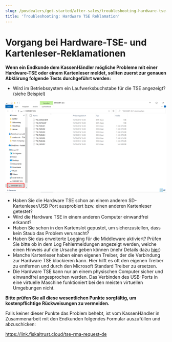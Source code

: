 ```yaml
---
slug: /posdealers/get-started/after-sales/troubleshooting-hardware-tse-complaint
title: 'Troubleshooting: Hardware TSE Reklamation'
---
```


# Vorgang bei Hardware-TSE- und Kartenleser-Reklamationen

**Wenn ein Endkunde dem KassenHändler mögliche Probleme mit einer Hardware-TSE oder einem Kartenleser meldet, sollten zuerst zur genauen Abklärung folgende Tests durchgeführt werden:**

- Wird im Betriebssystem ein Laufwerksbuchstabe für die TSE angezeigt? (siehe Beispiel) 

![laufwerksbuchstabe](../images/laufwerksbuchstabe.png)

- Haben Sie die Hardware TSE schon an einem anderen SD-Kartenleser/USB Port ausprobiert bzw. einen anderen Kartenleser getestet?
- Wird die Hardware TSE in einem anderen Computer einwandfrei erkannt?
- Haben Sie schon in den Kartenslot gepustet, um sicherzustellen, dass kein Staub das Problem verursacht? 
- Haben Sie das erweiterte Logging für die Middleware aktiviert? Prüfen Sie bitte ob in dem Log Fehlermeldungen angezeigt werden, welche einen Hinweis auf die Ursache geben können (mehr Details dazu [hier](https://docs.fiskaltrust.cloud/docs/faq/germany#exceptions-or-errors-occur-when-i-am-sending-requests-to-the-fiskaltrust-middleware-how-can-i-get-additional-debug-information-about-what-is-failing))
- Manche Kartenleser haben einen eigenen Treiber, der die Verbindung zur Hardware TSE blockieren kann. Hier hilft es oft den eigenen Treiber zu entfernen und durch den Microsoft Standard Treiber zu ersetzen.
- Die Hardware TSE kann nur an einem physischen Computer sicher und einwandfrei angesprochen werden. Das Verbinden des USB-Ports in eine virtuelle Maschine funktioniert bei den meisten virtuellen Umgebungen nicht.

**Bitte prüfen Sie all diese wesentlichen Punkte sorgfältig, um kostenpflichtige Rückweisungen zu vermeiden.**

Falls keiner dieser Punkte das Problem behebt, ist vom KassenHändler in Zusammenarbeit mit den Endkunden folgendes Formular auszufüllen und abzuschicken: 

https://link.fiskaltrust.cloud/tse-rma-request-de

